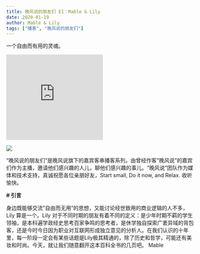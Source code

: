 ```yaml
---
title: 晚风说的朋友们 E1：Mable & Lily
date: 2020-01-19
author: Mable & Lily
tags: ["播客", "晚风说的朋友们"]
---
```


一个自由而有用的灵魂。

<!--more-->

<iframe height="230" width="260" src="https://www.ximalaya.com/thirdparty/player/sound/player.html?id=245420337&type=red" frameborder=0 allowfullscreen></iframe>

![](https://cosmosrepair-1257028016.cos.ap-beijing.myqcloud.com/IMG_2929.PNG)

“晚风说的朋友们”是晚风说旗下的嘉宾客串播客系列。由曾经作客“晚风说”的嘉宾们作为主播，邀请他们感兴趣的人儿，聊他们感兴趣的事儿。“晚风说”团队作为媒体和技术支持，真诚祝愿各位亲朋好友，Start small, Do it now, and Relax. 收听愉快。

**# 引言**

身边既能够交流”自由而无用“的思想，又能讨论经世致用的商业逻辑的人不多，Lily 算是一个。Lily 对于不同时期的朋友有着不同的定义：是少年时期不羁的学生领袖，是本科遍学政经史思考百家争鸣的思考者，是休学独自探索广袤异域的背包客，还是今时今日因为职业对互联网形成独立意见的分析人。在我们认识的十年里，每一阶段一定会有某些话题是Lily极其精通的，除了历史和哲学，可能还有美妆和时尚。今天，就让我们随意翻开这本百科全书的几页吧。
Mable